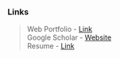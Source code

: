 ### Links

> Web Portfolio - [Link](https://gaddamshivakumar.wordpress.com/)\
> Google Scholar - [Website](https://scholar.google.com/citations?user=oZhISgsAAAAJ&hl)\
> Resume - [Link](https://gaddamshivakumar.github.io/onepage_cv.pdf)
